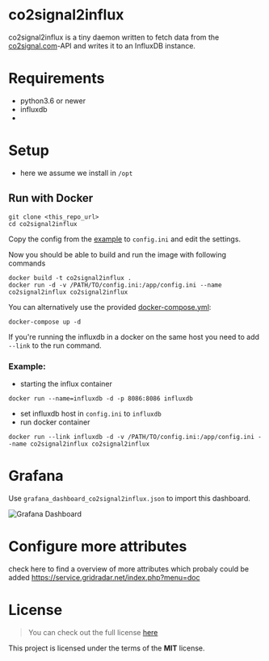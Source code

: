 # co2signal2influx

co2signal2influx is a tiny daemon written to fetch data from the [co2signal.com](https://co2signal.com/)-API and
writes it to an InfluxDB instance.


# Requirements
* python3.6 or newer
* influxdb
* 

# Setup
* here we assume we install in ```/opt```



## Run with Docker
```
git clone <this_repo_url>
cd co2signal2influx
```

Copy the config from the [example](config_template.ini) to ```config.ini``` and edit
the settings.

Now you should be able to build and run the image with following commands
```
docker build -t co2signal2influx .
docker run -d -v /PATH/TO/config.ini:/app/config.ini --name co2signal2influx co2signal2influx
```

You can alternatively use the provided [docker-compose.yml](docker-compose.yml):
```
docker-compose up -d
```
If you're running the influxdb in a docker on the same host you need to add `--link` to the run command.

### Example:
* starting the influx container
```
docker run --name=influxdb -d -p 8086:8086 influxdb
```
* set influxdb host in `config.ini` to `influxdb`
* run docker container
```
docker run --link influxdb -d -v /PATH/TO/config.ini:/app/config.ini --name co2signal2influx co2signal2influx
```


# Grafana

Use ```grafana_dashboard_co2signal2influx.json``` to import this dashboard.


![Grafana Dashboard](grafana_dashboard.jpg)

# Configure more attributes

check here to find a overview of more attributes which probaly could be added
https://service.gridradar.net/index.php?menu=doc

# License
>You can check out the full license [here](LICENSE.txt)

This project is licensed under the terms of the **MIT** license.
